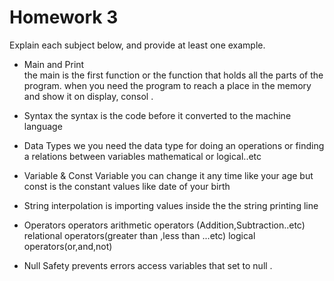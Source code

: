 # Homework 3

Explain each subject below, and provide at least one example.

* Main and Print  
the main  is the first  function or the function that holds all the parts of the program. 
when you need the program to reach a place in the memory  and  show it on display, consol . 

* Syntax
the syntax is the code before
it converted to the machine language
* Data Types
 we you need the data type for doing an operations or finding a relations   between variables mathematical or logical..etc 
* Variable  & Const 
Variable you can change it any time like your age
but const is the constant values like date of your birth 
* String interpolation
is importing values inside the the  string printing  line     
* Operators 
operators 
arithmetic operators (Addition,Subtraction..etc)
relational operators(greater than ,less than ...etc)
logical operators(or,and,not)
* Null Safety
prevents errors access  variables 
 that set to null .
